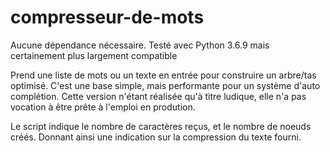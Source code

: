 # compresseur-de-mots

Aucune dépendance nécessaire. Testé avec Python 3.6.9 mais certainement plus largement compatible

Prend une liste de mots ou un texte en entrée pour construire un arbre/tas optimisé.
C'est une base simple, mais performante pour un système d'auto complétion.
Cette version n'étant réalisée qu'à titre ludique, elle n'a pas vocation à être prête à l'emploi en prodution.

Le script indique le nombre de caractères reçus, et le nombre de noeuds créés.
Donnant ainsi une indication sur la compression du texte fourni.
